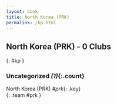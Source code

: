 ```yaml
---
layout: book
title: North Korea (PRK)
permalink: /kp.html
---
```


## North Korea (PRK) - 0 Clubs
{: #kp }









### Uncategorized _(1)_{:.count}

North Korea  (PRK)  _#prk_{: .key} <br>
{: .team #prk }


 

